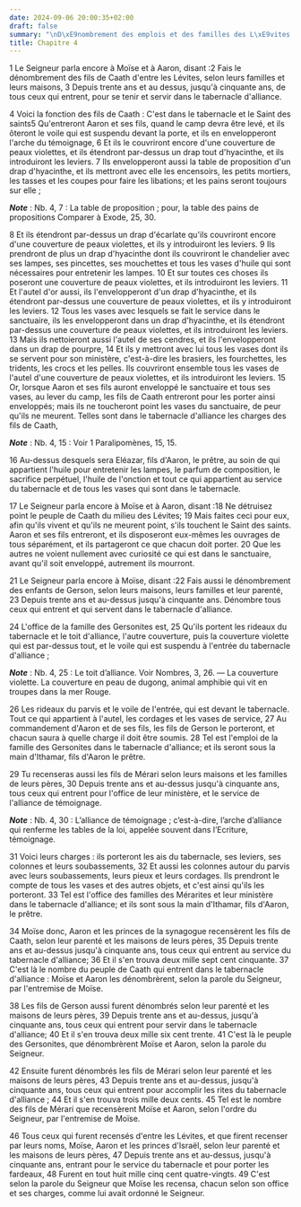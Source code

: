 ```yaml
---
date: 2024-09-06 20:00:35+02:00
draft: false
summary: "\nD\xE9nombrement des emplois et des familles des L\xE9vites.\n"
title: Chapitre 4
---
```





1 Le Seigneur parla encore à Moïse et à Aaron, disant :2 Fais le dénombrement des fils de Caath d'entre les Lévites, selon leurs familles et leurs maisons, 3 Depuis trente ans et au dessus, jusqu'à cinquante ans, de tous ceux qui entrent, pour se tenir et servir dans le tabernacle d'alliance.


4 Voici la fonction des fils de Caath : C'est dans le tabernacle et le Saint des saints5 Qu'entreront Aaron et ses fils, quand le camp devra être levé, et ils ôteront le voile qui est suspendu devant la porte, et ils en envelopperont l'arche du témoignage, 6 Et ils le couvriront encore d'une couverture de peaux violettes, et ils étendront par-dessus un drap tout d'hyacinthe, et ils introduiront les leviers. 7 Ils envelopperont aussi la table de proposition d'un drap d'hyacinthe, et ils mettront avec elle les encensoirs, les petits mortiers, les tasses et les coupes pour faire les libations; et les pains seront toujours sur elle ;

***Note*** :  Nb. 4, 7 : La table de proposition ; pour, la table des pains de propositions Comparer à Exode, 25, 30.

8 Et ils étendront par-dessus un drap d'écarlate qu'ils couvriront encore d'une couverture de peaux violettes, et ils y introduiront les leviers. 9 Ils prendront de plus un drap d'hyacinthe dont ils couvriront le chandelier avec ses lampes, ses pincettes, ses mouchettes et tous les vases d'huile qui sont nécessaires pour entretenir les lampes. 10 Et sur toutes ces choses ils poseront une couverture de peaux violettes, et ils introduiront les leviers. 11 Et l'autel d'or aussi, ils l'envelopperont d'un drap d'hyacinthe, et ils étendront par-dessus une couverture de peaux violettes, et ils y introduiront les leviers. 12 Tous les vases avec lesquels se fait le service dans le sanctuaire, ils les envelopperont dans un drap d'hyacinthe, et ils étendront par-dessus une couverture de peaux violettes, et ils introduiront les leviers. 13 Mais ils nettoieront aussi l'autel de ses cendres, et ils l'envelopperont dans un drap de pourpre, 14 Et ils y mettront avec lui tous les vases dont ils se servent pour son ministère,
c'est-à-dire les brasiers, les fourchettes, les tridents, les crocs et les pelles. Ils couvriront ensemble tous les vases de l'autel d'une couverture de peaux violettes, et ils introduiront les leviers. 15 Or, lorsque Aaron et ses fils auront enveloppé le sanctuaire et tous ses vases, au lever du camp, les fils de Caath entreront pour les porter ainsi enveloppés; mais ils ne toucheront point les vases du sanctuaire, de peur qu'ils ne meurent. Telles sont dans le tabernacle d'alliance les charges des fils de Caath,

***Note*** :  Nb. 4, 15 : Voir 1 Paralipomènes, 15, 15.


16 Au-dessus desquels sera Eléazar, fils d'Aaron, le prêtre, au soin de qui appartient l'huile pour entretenir les lampes, le parfum de composition, le sacrifice perpétuel, l'huile de l'onction et tout ce qui appartient au service du tabernacle et de tous les vases qui sont dans le tabernacle.


17 Le Seigneur parla encore à Moïse et à Aaron, disant :18 Ne détruisez point le peuple de Caath du milieu des Lévites; 19 Mais faites ceci pour eux, afin qu'ils vivent et qu'ils ne meurent point, s'ils touchent le Saint des saints. Aaron et ses fils entreront, et ils disposeront eux-mêmes les ouvrages de tous séparément, et ils partageront ce que chacun doit porter. 20 Que les autres ne voient nullement avec curiosité ce qui est dans le sanctuaire, avant qu'il soit enveloppé, autrement ils mourront.


21 Le Seigneur parla encore à Moïse, disant :22 Fais aussi le dénombrement des enfants de Gerson, selon leurs maisons, leurs familles et leur parenté, 23 Depuis trente ans et au-dessus jusqu'à cinquante ans. Dénombre tous ceux qui entrent et qui servent dans le tabernacle d'alliance.


24 L'office de la famille des Gersonites est, 25 Qu'ils portent les rideaux du tabernacle et le toit d'alliance, l'autre couverture, puis la couverture violette qui est par-dessus tout, et le voile qui est suspendu à l'entrée du tabernacle d'alliance ;

***Note*** :  Nb. 4, 25 : Le toit d’alliance. Voir Nombres, 3, 26. ― La couverture violette. La couverture en peau de dugong, animal amphibie qui vit en troupes dans la mer Rouge.

26 Les rideaux du parvis et le voile de l'entrée, qui est devant le tabernacle. Tout ce qui appartient à l'autel, les cordages et les vases de service, 27 Au commandement d'Aaron et de ses fils, les fils de Gerson le porteront, et chacun saura à quelle charge il doit être soumis. 28 Tel est l'emploi de la famille des Gersonites dans le tabernacle d'alliance; et ils seront sous la main d'Ithamar, fils d'Aaron le prêtre.


29 Tu recenseras aussi les fils de Mérari selon leurs maisons et les familles de leurs pères, 30 Depuis trente ans et au-dessus jusqu'à cinquante ans, tous ceux qui entrent pour l'office de leur ministère, et le service de l'alliance de témoignage.

***Note*** :  Nb. 4, 30 : L’alliance de témoignage ; c’est-à-dire, l’arche d’alliance qui renferme les tables de la loi, appelée souvent dans l’Ecriture, témoignage.


31 Voici leurs charges : ils porteront les ais du tabernacle, ses leviers, ses colonnes et leurs soubassements, 32 Et aussi les colonnes autour du parvis avec leurs soubassements, leurs pieux et leurs cordages. Ils prendront le compte de tous les vases et des autres objets, et c'est ainsi qu'ils les porteront. 33 Tel est l'office des familles des Mérarites et leur ministère dans le tabernacle d'alliance; et ils sont sous la main d'Ithamar, fils d'Aaron, le prêtre.


34 Moïse donc, Aaron et les princes de la synagogue recensèrent les fils de Caath, selon leur parenté et les maisons de leurs pères, 35 Depuis trente ans et au-dessus jusqu'à cinquante ans, tous ceux qui entrent au service du tabernacle d'alliance; 36 Et il s'en trouva deux mille sept cent cinquante. 37 C'est là le nombre du peuple de Caath qui entrent dans le tabernacle d'alliance : Moïse et Aaron les dénombrèrent, selon la parole du Seigneur, par l'entremise de Moïse.


38 Les fils de Gerson aussi furent dénombrés selon leur parenté et les maisons de leurs pères, 39 Depuis trente ans et au-dessus, jusqu'à cinquante ans, tous ceux qui entrent pour servir dans le tabernacle d'alliance; 40 Et il s'en trouva deux mille six cent trente. 41 C'est là le peuple des Gersonites, que dénombrèrent Moïse et Aaron, selon la parole du Seigneur.


42 Ensuite furent dénombrés les fils de Mérari selon leur parenté et les maisons de leurs pères, 43 Depuis trente ans et au-dessus, jusqu'à cinquante ans, tous ceux qui entrent pour accomplir les rites du tabernacle d'alliance ; 44 Et il s'en trouva trois mille deux cents. 45 Tel est le nombre des fils de Mérari que recensèrent Moïse et Aaron, selon l'ordre du Seigneur, par l'entremise de Moïse.


46 Tous ceux qui furent recensés d'entre les Lévites, et que firent recenser par leurs noms, Moïse, Aaron et les princes d'Israël, selon leur parenté et les maisons de leurs pères, 47 Depuis trente ans et au-dessus, jusqu'à cinquante ans, entrant pour le service du tabernacle et pour porter les fardeaux, 48 Furent en tout huit mille cinq cent quatre-vingts. 49 C'est selon la parole du Seigneur que Moïse les recensa, chacun selon son office et ses charges, comme lui avait ordonné le Seigneur.

